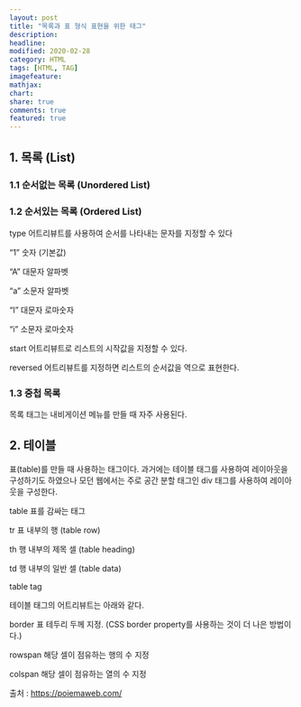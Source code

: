 ```yaml
---
layout: post
title: "목록과 표 형식 표현을 위한 태그"
description:
headline:
modified: 2020-02-28
category: HTML
tags: [HTML, TAG]
imagefeature:
mathjax:
chart:
share: true
comments: true
featured: true
---
```


## 1. 목록 (List)

### 1.1 순서없는 목록 (Unordered List)

<div class="code"><script async src="//jsfiddle.net/Jangyusu/hLga9o84/45/embed/html,result/dark/"></script></div>

### 1.2 순서있는 목록 (Ordered List)

<div class="code"><script async src="//jsfiddle.net/Jangyusu/hLga9o84/46/embed/html,result/dark/"></script></div>

<span class="p">type 어트리뷰트</span>를 사용하여 순서를 나타내는 문자를 지정할 수 있다

<span class="g">“1”</span>
숫자 (기본값)

<span class="g">“A”</span>
대문자 알파벳

<span class="g">“a”</span>
소문자 알파벳

<span class="g">“I”</span>
대문자 로마숫자

<span class="g">“i”</span>
소문자 로마숫자

<div class="code"><script async src="//jsfiddle.net/Jangyusu/hLga9o84/47/embed/html,result/dark/"></script></div>

<span class="p">start 어트리뷰트</span>로 리스트의 시작값을 지정할 수 있다.

<div class="code"><script async src="//jsfiddle.net/Jangyusu/hLga9o84/49/embed/html,result/dark/"></script></div>

<span class="p">reversed 어트리뷰트</span>를 지정하면 리스트의 순서값을 역으로 표현한다.

<div class="code"><script async src="//jsfiddle.net/Jangyusu/hLga9o84/50/embed/html,result/dark/"></script></div>

### 1.3 중첩 목록

<div class="code"><script async src="//jsfiddle.net/Jangyusu/hLga9o84/51/embed/html,result/dark/"></script></div>

<span class="p">목록 태그</span>는 <span class="y">내비게이션 메뉴를 만들 때 자주 사용</span>된다.

## 2. 테이블

<span class="p">표(table)를 만들 때 사용하는 태그</span>이다. 과거에는 테이블 태그를 사용하여 레이아웃을 구성하기도 하였으나 모던 웹에서는 주로 공간 분할 태그인 div 태그를 사용하여 레이아웃을 구성한다.

<span class="g">table</span>
표를 감싸는 태그

<span class="g">tr</span>
표 내부의 행 (table row)

<span class="g">th</span>
행 내부의 제목 셀 (table heading)

<span class="g">td</span>
행 내부의 일반 셀 (table data)

<span class="g">table</span>
tag

<div class="code"><script async src="//jsfiddle.net/Jangyusu/hLga9o84/52/embed/html,result/dark/"></script></div>

<span class="p">테이블 태그의 어트리뷰트</span>는 아래와 같다.

<span class="g">border</span>
표 테두리 두께 지정. (CSS border property를 사용하는 것이 더 나은 방법이다.)

<span class="g">rowspan</span>
해당 셀이 점유하는 행의 수 지정

<span class="g">colspan</span>
해당 셀이 점유하는 열의 수 지정

<div class="code"><script async src="//jsfiddle.net/Jangyusu/hLga9o84/54/embed/html,result/dark/"></script></div>

<span class="b">출처 : https://poiemaweb.com/</span>
